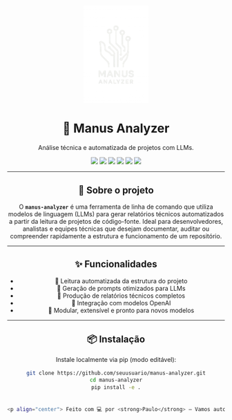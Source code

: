 <div align="center">
  <img src="https://github.com/paulofreitas-py/Manus-Analyzer/blob/main/img/logo.webp" width="150" alt="manus-analyzer" />
<h1 align="center">🤖 Manus Analyzer</h1>
<p align="center">Análise técnica e automatizada de projetos com LLMs.</p>

<p align="center">
  <img src="https://img.shields.io/badge/LLM-powered-blueviolet?style=flat-square" />
  <img src="https://img.shields.io/badge/status-alpha-orange?style=flat-square" />
  <img src="https://img.shields.io/github/license/paulofreitas-py/manus-analyzer?style=flat-square" />
  <img src="https://img.shields.io/pypi/pyversions/manus-analyzer?style=flat-square" />
  <img src="https://img.shields.io/badge/python-3.8+-blue.svg"/>
  <img src="https://img.shields.io/badge/build-passing-brightgreen"/>
</p>

---

## 🚀 Sobre o projeto

O **`manus-analyzer`** é uma ferramenta de linha de comando que utiliza modelos de linguagem (LLMs) para gerar relatórios técnicos automatizados a partir da leitura de projetos de código-fonte. Ideal para desenvolvedores, analistas e equipes técnicas que desejam documentar, auditar ou compreender rapidamente a estrutura e funcionamento de um repositório.

---

## ✨ Funcionalidades

- 📂 Leitura automatizada da estrutura do projeto
- 🧠 Geração de prompts otimizados para LLMs
- 📄 Produção de relatórios técnicos completos
- 🤖 Integração com modelos OpenAI
- 🔁 Modular, extensível e pronto para novos modelos

---

## 📦 Instalação

Instale localmente via pip (modo editável):
```bash
git clone https://github.com/seuusuario/manus-analyzer.git
cd manus-analyzer
pip install -e .


<p align="center"> Feito com 💻 por <strong>Paulo</strong> — Vamos automatizar o entendimento de código. </p> ```
